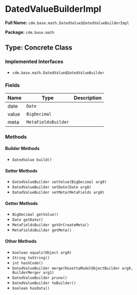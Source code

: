 # DatedValueBuilderImpl

**Full Name:** `cdm.base.math.DatedValue$DatedValueBuilderImpl`

**Package:** `cdm.base.math`

## Type: Concrete Class

### Implemented Interfaces

- `cdm.base.math.DatedValue$DatedValueBuilder`

### Fields

| Name | Type | Description |
|------|------|-------------|
| date | `Date` |  |
| value | `BigDecimal` |  |
| meta | `MetaFieldsBuilder` |  |

### Methods

#### Builder Methods

- `DatedValue build()`

#### Setter Methods

- `DatedValueBuilder setValue(BigDecimal arg0)`
- `DatedValueBuilder setDate(Date arg0)`
- `DatedValueBuilder setMeta(MetaFields arg0)`

#### Getter Methods

- `BigDecimal getValue()`
- `Date getDate()`
- `MetaFieldsBuilder getOrCreateMeta()`
- `MetaFieldsBuilder getMeta()`

#### Other Methods

- `boolean equals(Object arg0)`
- `String toString()`
- `int hashCode()`
- `DatedValueBuilder merge(RosettaModelObjectBuilder arg0, BuilderMerger arg1)`
- `DatedValueBuilder prune()`
- `DatedValueBuilder toBuilder()`
- `boolean hasData()`

